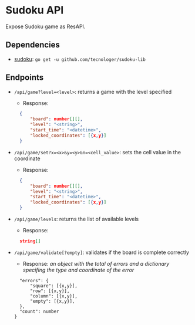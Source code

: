 # Sudoku API

Expose Sudoku game as ResAPI.

## Dependencies

+ [sudoku][1]: `go get -u github.com/tecnologer/sudoku-lib` 

## Endpoints

- `/api/game?level=<level>`: returns a game with the level specified

  - Response:

  ```json
    {
        "board": number[][],
        "level": "<string>",
        "start_time": "<datetime>",
        "locked_coordinates": [{x,y}]
    }
  ```

- `/api/game/set?x=<x>&y=<y>&n=<cell_value>`: sets the cell value in the coordinate

  - Response:

  ```json
    {
        "board": number[][],
        "level": "<string>",
        "start_time": "<datetime>",
        "locked_coordinates": [{x,y}]
    }
  ```

- `/api/game/levels`: returns the list of available levels

  - Response:

  ```json
    string[]
  ```

- `/api/game/validate[?empty]`: validates if the board is complete correctly

  - Response: _an object with the total of errors and a dictionary specifing the type and coordinate of the error_

  ```json{
    "errors": {
        "square": [{x,y}],
        "row": [{x,y}],
        "column": [{x,y}],
        "empty": [{x,y}],
    },
    "count": number
  }
  ```

[1]: https://github.com/Tecnologer/sudoku-lib
